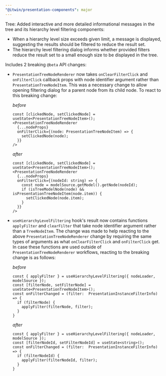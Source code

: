```yaml
---
"@itwin/presentation-components": major
---
```


Tree: Added interactive and more detailed informational messages in the tree and its hierarchy level filtering components:

- When a hierarchy level size exceeds given limit, a message is displayed, suggesting the results should be filtered to reduce the result set.
- The hierarchy level filtering dialog informs whether provided filters reduce the result set to a small enough size to be displayed in the tree.

Includes 2 breaking `@beta` API changes:

- `PresentationTreeNodeRenderer` now takes `onClearFilterClick` and `onFilterClick` callback props with node identifier argument rather than `PresentationTreeNodeItem`. This was a necessary change to allow opening filtering dialog for a parent node from its child node. To react to this breaking change:

  *before*

  ```tsx
  const [clickedNode, setClickedNode] = useState<PresentationTreeNodeItem>();
  <PresentationTreeNodeRenderer
    {...nodeProps}
    onFilterClick={(node: PresentationTreeNodeItem) => {
      setClickedNode(node);
    }}
  />
  ```

  *after*

  ```tsx
  const [clickedNode, setClickedNode] = useState<PresentationTreeNodeItem>();
  <PresentationTreeNodeRenderer
    {...nodeProps}
    onFilterClick={(nodeId: string) => {
      const node = modelSource.getModel().getNode(nodeId);
      if (isTreeModelNode(node) && isPresentationTreeNodeItem(node.item)) {
        setClickedNode(node.item);
      }
    }}
  />
  ```

- `useHierarchyLevelFiltering` hook's result now contains functions `applyFilter` and `clearFilter` that take node identifier argument rather than a `TreeNodeItem`. The change was made to help reacting to the above `PresentationTreeNodeRenderer` change by requiring the same types of arguments as what `onClearFilterClick` and `onFilterClick` get. In case these functions are used outside of `PresentationTreeNodeRenderer` workflows, reacting to the breaking change is as follows:

  *before*

  ```tsx
  const { applyFilter } = useHierarchyLevelFiltering({ nodeLoader, modelSource });
  const [filterNode, setFilterNode] = useState<PresentationTreeNodeItem>();
  const onFilterChanged = (filter:  PresentationInstanceFilterInfo) => {
    if (filterNode) {
      applyFilter(filterNode, filter);
    }
  }
  ```

  *after*

  ```tsx
  const { applyFilter } = useHierarchyLevelFiltering({ nodeLoader, modelSource });
  const [filterNodeId, setFilterNodeId] = useState<string>();
  const onFilterChanged = (filter:  PresentationInstanceFilterInfo) => {
    if (filterNodeId) {
      applyFilter(filterNodeId, filter);
    }
  }
  ```

